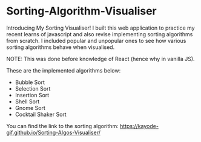 # Sorting-Algorithm-Visualiser 

Introducing My Sorting Visualiser! 
I built this web application to practice my recent learns of javascript and also revise implementing sorting algorithms from scratch. I included popular and unpopular ones to see how various sorting algorithms behave when visualised.

NOTE: This was done before knowledge of React (hence why in vanilla JS). 

These are the implemented algorithms below:

- Bubble Sort
- Selection Sort
- Insertion Sort
- Shell Sort
- Gnome Sort
- Cocktail Shaker Sort

You can find the link to the sorting algorithm: https://kayode-gif.github.io/Sorting-Algos-Visualiser/
